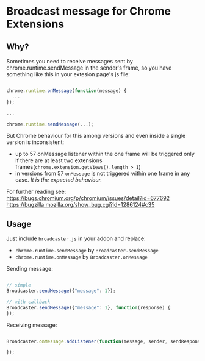 # Broadcast message for Chrome Extensions

## Why?

Sometimes you need to receive messages sent by chrome.runtime.sendMessage in the sender's frame, so you have something like this in your extesion page's js file:

```js

chrome.runtime.onMessage(function(message) {
  ...
});

...

chrome.runtime.sendMessage(...);

```

But Chrome behaviour for this among versions and even inside a single version is inconsistent:

- up to 57 onMessage listener within the one frame will be triggered only if there are at least two extensions frames(`chrome.extension.getViews().length > 1`)
- in versions from 57 `onMessage` is not triggered within one frame in any case. *It is the expected behaviour.*

For further reading see:
https://bugs.chromium.org/p/chromium/issues/detail?id=677692
https://bugzilla.mozilla.org/show_bug.cgi?id=1286124#c35

## Usage

Just include `broadcaster.js` in your addon and replace:
- `chrome.runtime.sendMessage` by `Broadcaster.sendMessage`
- `chrome.runtime.onMessage` by `Broadcaster.onMessage`

Sending message:

```javascript

// simple
Broadcaster.sendMessage({"message": 1});

// with callback
Broadcaster.sendMessage({"message": 1}, function(response) {
});

```

Receiving message:


```javascript

Broadcaster.onMessage.addListener(function(message, sender, sendResponse) {

});

```